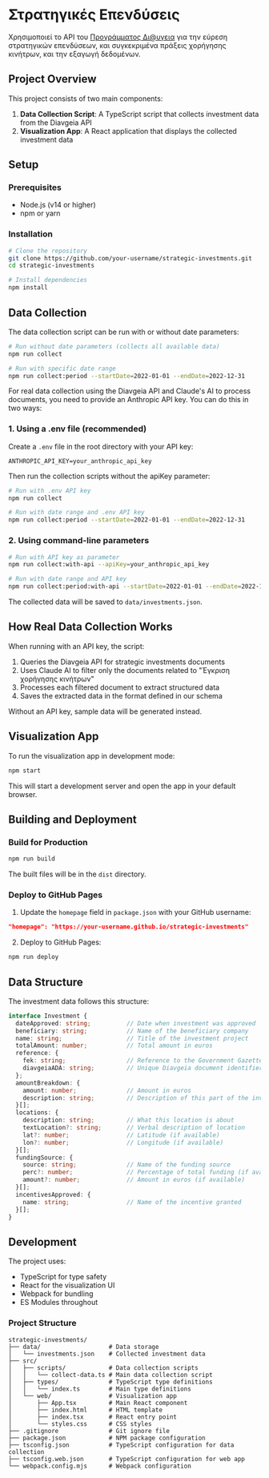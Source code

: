 # Στρατηγικές Επενδύσεις

Χρησιμοποιεί το API του [Προγράμματος Δι@υγεια](https://diavgeia.gov.gr) για την εύρεση στρατηγικών επενδύσεων, και συγκεκριμένα πράξεις χορήγησης κινήτρων, και την εξαγωγή δεδομένων.

## Project Overview

This project consists of two main components:

1. **Data Collection Script**: A TypeScript script that collects investment data from the Diavgeia API
2. **Visualization App**: A React application that displays the collected investment data

## Setup

### Prerequisites

- Node.js (v14 or higher)
- npm or yarn

### Installation

```bash
# Clone the repository
git clone https://github.com/your-username/strategic-investments.git
cd strategic-investments

# Install dependencies
npm install
```

## Data Collection

The data collection script can be run with or without date parameters:

```bash
# Run without date parameters (collects all available data)
npm run collect

# Run with specific date range
npm run collect:period --startDate=2022-01-01 --endDate=2022-12-31
```

For real data collection using the Diavgeia API and Claude's AI to process documents, you need to provide an Anthropic API key. You can do this in two ways:

### 1. Using a .env file (recommended)

Create a `.env` file in the root directory with your API key:

```
ANTHROPIC_API_KEY=your_anthropic_api_key
```

Then run the collection scripts without the apiKey parameter:

```bash
# Run with .env API key
npm run collect

# Run with date range and .env API key
npm run collect:period --startDate=2022-01-01 --endDate=2022-12-31
```

### 2. Using command-line parameters

```bash
# Run with API key as parameter
npm run collect:with-api --apiKey=your_anthropic_api_key

# Run with date range and API key
npm run collect:period:with-api --startDate=2022-01-01 --endDate=2022-12-31 --apiKey=your_anthropic_api_key
```

The collected data will be saved to `data/investments.json`.

## How Real Data Collection Works

When running with an API key, the script:

1. Queries the Diavgeia API for strategic investments documents
2. Uses Claude AI to filter only the documents related to "Έγκριση χορήγησης κινήτρων"
3. Processes each filtered document to extract structured data
4. Saves the extracted data in the format defined in our schema

Without an API key, sample data will be generated instead.

## Visualization App

To run the visualization app in development mode:

```bash
npm start
```

This will start a development server and open the app in your default browser.

## Building and Deployment

### Build for Production

```bash
npm run build
```

The built files will be in the `dist` directory.

### Deploy to GitHub Pages

1. Update the `homepage` field in `package.json` with your GitHub username:

```json
"homepage": "https://your-username.github.io/strategic-investments"
```

2. Deploy to GitHub Pages:

```bash
npm run deploy
```

## Data Structure

The investment data follows this structure:

```typescript
interface Investment {
  dateApproved: string;          // Date when investment was approved
  beneficiary: string;           // Name of the beneficiary company
  name: string;                  // Title of the investment project
  totalAmount: number;           // Total amount in euros
  reference: {
    fek: string;                 // Reference to the Government Gazette publication
    diavgeiaADA: string;         // Unique Diavgeia document identifier
  };
  amountBreakdown: {
    amount: number;              // Amount in euros
    description: string;         // Description of this part of the investment
  }[];
  locations: {
    description: string;         // What this location is about
    textLocation?: string;       // Verbal description of location
    lat?: number;                // Latitude (if available)
    lon?: number;                // Longitude (if available)
  }[];
  fundingSource: {
    source: string;              // Name of the funding source
    perc?: number;               // Percentage of total funding (if available)
    amount?: number;             // Amount in euros (if available)
  }[];
  incentivesApproved: {
    name: string;                // Name of the incentive granted
  }[];
}
```

## Development

The project uses:
- TypeScript for type safety
- React for the visualization UI
- Webpack for bundling
- ES Modules throughout

### Project Structure

```
strategic-investments/
├── data/                   # Data storage
│   └── investments.json    # Collected investment data
├── src/
│   ├── scripts/            # Data collection scripts
│   │   └── collect-data.ts # Main data collection script
│   ├── types/              # TypeScript type definitions
│   │   └── index.ts        # Main type definitions
│   └── web/                # Visualization app
│       ├── App.tsx         # Main React component
│       ├── index.html      # HTML template
│       ├── index.tsx       # React entry point
│       └── styles.css      # CSS styles
├── .gitignore              # Git ignore file
├── package.json            # NPM package configuration
├── tsconfig.json           # TypeScript configuration for data collection
├── tsconfig.web.json       # TypeScript configuration for web app
└── webpack.config.mjs      # Webpack configuration
```